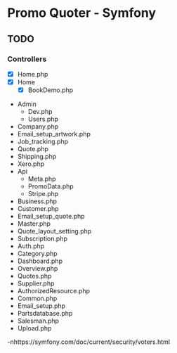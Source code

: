 # Promo Quoter - Symfony

## TODO

### Controllers

- [x] Home.php
- [x] Home
  - [x] BookDemo.php
- Admin
  - Dev.php
  - Users.php
- Company.php
- Email_setup_artwork.php
- Job_tracking.php
- Quote.php
- Shipping.php
- Xero.php
- Api
  - Meta.php
  - PromoData.php
  - Stripe.php
- Business.php
- Customer.php
- Email_setup_quote.php
- Master.php
- Quote_layout_setting.php
- Subscription.php
- Auth.php
- Category.php
- Dashboard.php
- Overview.php
- Quotes.php
- Supplier.php
- AuthorizedResource.php
- Common.php
- Email_setup.php
- Partsdatabase.php
- Salesman.php
- Upload.php

-nhttps://symfony.com/doc/current/security/voters.html
